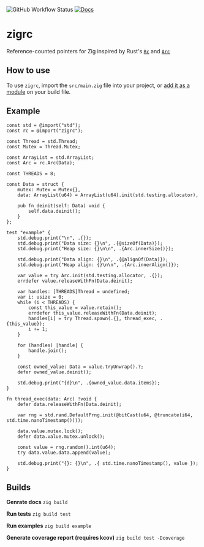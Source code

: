 ![GitHub Workflow Status](https://img.shields.io/github/actions/workflow/status/Aandreba/zigrc/tests.yml)
[![Docs](https://img.shields.io/badge/docs-zig-blue)](https://aandreba.github.io/zigrc/)

# zigrc

Reference-counted pointers for Zig inspired by Rust's [`Rc`](https://doc.rust-lang.org/stable/std/rc/struct.Rc.html) and [`Arc`](https://doc.rust-lang.org/stable/std/sync/struct.Arc.html)

## How to use

To use `zigrc`, import the `src/main.zig` file into your project, or [add it as a module](https://zig.guide/build-system/modules) on your build file.

## Example

```zig
const std = @import("std");
const rc = @import("zigrc");

const Thread = std.Thread;
const Mutex = Thread.Mutex;

const ArrayList = std.ArrayList;
const Arc = rc.Arc(Data);

const THREADS = 8;

const Data = struct {
    mutex: Mutex = Mutex{},
    data: ArrayList(u64) = ArrayList(u64).init(std.testing.allocator),

    pub fn deinit(self: Data) void {
        self.data.deinit();
    }
};

test "example" {
    std.debug.print("\n", .{});
    std.debug.print("Data size: {}\n", .{@sizeOf(Data)});
    std.debug.print("Heap size: {}\n\n", .{Arc.innerSize()});

    std.debug.print("Data align: {}\n", .{@alignOf(Data)});
    std.debug.print("Heap align: {}\n\n", .{Arc.innerAlign()});

    var value = try Arc.init(std.testing.allocator, .{});
    errdefer value.releaseWithFn(Data.deinit);

    var handles: [THREADS]Thread = undefined;
    var i: usize = 0;
    while (i < THREADS) {
        const this_value = value.retain();
        errdefer this_value.releaseWithFn(Data.deinit);
        handles[i] = try Thread.spawn(.{}, thread_exec, .{this_value});
        i += 1;
    }

    for (handles) |handle| {
        handle.join();
    }

    const owned_value: Data = value.tryUnwrap().?;
    defer owned_value.deinit();

    std.debug.print("{d}\n", .{owned_value.data.items});
}

fn thread_exec(data: Arc) !void {
    defer data.releaseWithFn(Data.deinit);

    var rng = std.rand.DefaultPrng.init(@bitCast(u64, @truncate(i64, std.time.nanoTimestamp())));

    data.value.mutex.lock();
    defer data.value.mutex.unlock();

    const value = rng.random().int(u64);
    try data.value.data.append(value);

    std.debug.print("{}: {}\n", .{ std.time.nanoTimestamp(), value });
}
```

## Builds

**Genrate docs**
`zig build`

**Run tests**
`zig build test`

**Run examples**
`zig build example`

**Generate coverage report (requires kcov)**
`zig build test -Dcoverage`
